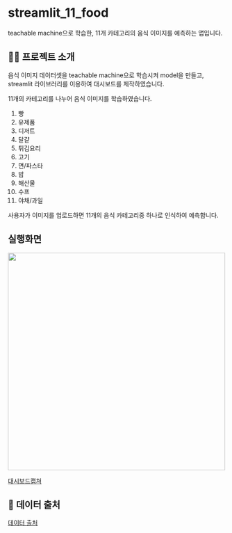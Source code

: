 # streamlit_11_food

teachable machine으로 학습한, 11개 카테고리의 음식 이미지를 예측하는 앱입니다.


## 👩‍💻 프로젝트 소개
음식 이미지 데이터셋을 teachable machine으로 학습시켜 model을 만들고, streamlit 라이브러리를 이용하여 대시보드를 제작하였습니다.


11개의 카테고리를 나누어 음식 이미지를 학습하였습니다.


1. 빵
2. 유제품
3. 디저트
4. 달걀
5. 튀김요리
6. 고기
7. 면/파스타
8. 밥
9. 해산물
10. 수프
11. 야채/과일


사용자가 이미지를 업로드하면 11개의 음식 카테고리중 하나로 인식하여 예측합니다.


## 실행화면
<img src="https://github.com/hope0163/streamlit_11_food/assets/117155666/6c82e708-883f-43ec-adb0-bd0d6bafe8f9" width="500" height="500">


[대시보드캡쳐]('https://github.com/hope0163/streamlit_11_food/blob/main/%ED%94%84%EB%A1%9C%EC%A0%9D%ED%8A%B8%EC%86%8C%EA%B0%9C.png')


## 🔎 데이터 출처
[데이터 출처](https://www.kaggle.com/datasets/trolukovich/food11-image-dataset, "kaggle")
